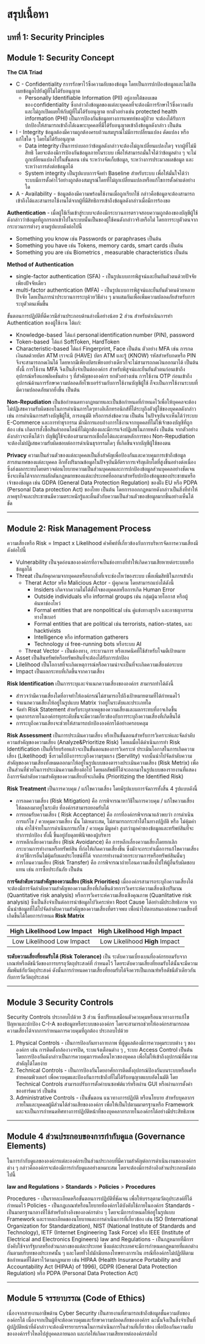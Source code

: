 # สรุปเนื้อหา
## บทที่  1: Security Principles
## Module 1: Security Concept 

**The CIA Triad**
* C - Confidentiality rการรักษาไว้ซึ่งความลับของข้อมูล โดยเป็นการปกป้องข้อมูลและไม่เปิดเผยข้อมูลไปยังผู้ที่ไม่ได้รับอนุญาต 
    - Personally Identifiable Information (PII) อยู่ภายใต้ขอบเขตของ confidentiality ซึ่งกล่าวถึงข้อมูลของแต่ละบุคคลที่จะต้องมีการรักษาไว้ซึ่งความลับและไม่ถูกเปิดเผยให้กับผู้ที่ไม่ได้รับอนุญาต ยกตัวอย่างเช่น protected health information (PHI) เป็นการป้องกันข้อมูลทางการแพทย์ของผู้ป่วย จะต้องได้รับการปกป้องให้สามารถเข้าถึงได้เฉพาะบุคคลที่มีได้รับอนุญาตเข้าถึงข้อมูลดังกล่าว เป็นต้น 
* I - Integrity ข้อมูลต้องมีความถูกต้องครบถ้วนสมบูรณ์ไม่มีการเปลี่ยนแปลง ดัดแปลง หรือแก้ไขใด ๆ โดยไม่ได้รับอนุญาต
    - Data integrity เป็นการบ่งบอกว่าข้อมูลดังกล่าวจะต้องไม่ถูกเปลี่ยนแปลงใดๆ จากผู้ที่ไม่มีสิทธิ โดยจะต้องมีการป้องกันข้อมูลภายในระบบ เพื่อให้สามารถมั่นใจได้ว่าข้อมูลต่าง ๆ จะไม่ถูกเปลี่ยนแปลงไปในขั้นตอน เช่น ระหว่างจัดเก็บข้อมูล, ระหว่างการประมวลผลข้อมูล และระหว่างการส่งต่อข้อมูลได้ 
    - System integrity เป็นรูปแบบการจัดทำ Baseline สำหรับระบบ เพื่อให้มั่นใจได้ว่าระบบมีการตั้งค่าไว้อย่างถูกต้องสมบูรณ์โดยที่ไม่ถูกเปลี่ยนแปลงหรือแก้ไขการตั้งค่าแต่อย่างใด 
* A - Availability - ข้อมูลต้องมีความพร้อมใช้งานเมื่อถูกเรียกใช้ กล่าวคือข้อมูลจะต้องสามารถเข้าถึงได้และสามารถใช้งานได้จากผู้ที่มีสิทธิการเข้าถึงข้อมูลดังกล่าวเมื่อมีการร้องขอ

**Authentication** - เมื่อผู้ใช้เริ่มเข้าสู่ระบบจะต้องมีกระบวนการตรวจสอบความถูกต้องของบัญชีผู้ใช้ดังกล่าวว่าข้อมูลที่ถูกกรอกเข้าไปในระบบนั้นเป็นของผู้ใช้คนดังกล่าวจริงหรือไม่ โดยการระบุตัวตนจากกระบวนการต่างๆ ตามรูปแบบดังต่อไปนี้
* Something you know เช่น Passwords or paraphrases เป็นต้น
* Something you have เช่น Tokens, memory cards, smart cards เป็นต้น
* Something you are เช่น Biometrics , measurable characteristics เป็นต้น

**Method of Authentication**
* single-factor authentication (SFA) - เป็นรูปแบบการพิสูจน์และยืนยันตัวตนด้วยปัจจัยเพียงปัจจัยเดียว 
* multi-factor authentication (MFA) - เป็นรูปแบบการพิสูจน์และยืนยันตัวตนด้วยหลายปัจจัย โดยเป็นการนำประบวนการระบุด้วยวิธีต่าง ๆ มาผสมกันเพื่อเพิ่มความปลอดภัยสำหรับการระบุตัวตนเพิ่มขึ้น

ขั้นตอนการปฏิบัติที่ดีควรมีส่วนประกอบด้านล่างนี้อย่างน้อย 2 ส่วน สำหรับดำเนินการทำ Authentication ของผู้ใช้งาน ได้แก่:
* Knowledge-based  ได้แก่ personal identification number (PIN), password 
* Token-based  ได้แก่ SoftToken, HardToken 
* Characteristic-based ได้แก่ Fingerprint, Face  เป็นต้น
ตัวอย่าง MFA เช่น การกดเงินสดด้วยบัตร ATM เราจะมี (HAVE) บัตร ATM และรู้ (KNOW) รหัสสำหรับกดหรือ PIN จึงจะสามารถกดเงินได้ โดยหากมีเพียงบัตรเพียงอย่างเดียวก็จะไม่สามารถกดเงินออกมาได้ เป็นต้น
ทั้งนี้ การใช้งาน MFA จึงเป็นสิ่งจำเป็นต่อองค์กร สำหรับพิสูจน์และยืนยันตัวตนก่อนเข้าถึงอุปกรณ์หรือแอพลิเคชั่นต่าง ๆ ที่สำคัญขององค์กร ยกตัวอย่างเช่น การใช้งาน OTP ก่อนเข้าถึงอุปกรณ์ด้านการรักษาความปลอดภัยไซเบอร์ร่วมกับการใช้งานบัญชีผู้ใช้ ก็จะเป็นการใช้งานระบบที่มีความปลอดภัยมากยิ่งขึ้น เป็นต้น

**Non-Repudiation** เป็นข้อกำหนดทางกฎหมายและเป็นข้อกำหนดที่กำหนดไว้เพื่อให้บุคคลจะต้องไม่ปฏิเสธความรับผิดชอบในการดำเนินการใดๆทางอิเล็กทรอนิกส์ที่ได้ระบุถึงตัวผู้ใช้ของบุคคลดังกล่าว เช่น การดำเนินการสร้างบัญชีผู้ใช้, การอนุมัติ หรือการส่งข้อความ เป็นต้น ในปัจจุบันจะเห็นได้ว่าระบบ E-Commerce และการทำธุรกรรม มักมีการแอบอ้างการใช้งานจากบุคคลที่ไม่ใช่เจ้าของบัญชีที่ถูกต้อง เช่น เกิดการสั่งซื้อสินค้าออนไลน์ที่ไม่ถูกต้องและมีการแจ้งปฏิเสธในภายหลัง เป็นต้น จากตัวอย่างดังกล่าวจะเห็นได้ว่า บัญชีผู้ใช้จะต้องสามามารถเชื่อถือได้และตามหลักการของ Non-Repudiation จะต้องไม่ปฏิเสธความรับผิดชอบต่อการดำเนินธุรกรรมใดๆ ที่เกิดขึ้นจากบัญชีผู้ใช้ของตน 

**Privacy**
ความเป็นส่วนตัวของแต่ละบุคคลเป็นสิ่งสำคัญเพื่อป้องกันและควบคุมการเข้าถึงข้อมูลสารสนเทศของแต่ละบุคคล อีกทั้งปริมาณข้อมูลในปัจจุบันมีอัตราการเจริญเติบโตที่สูงขึ้นอย่างต่อเนื่อง ซึ่งส่งผลกระทบโดยตรวจต่อนโยบายความเป็นส่วนบุคคลและการปกป้องข้อมูลส่วนบุคคลอย่างชัดเจน ซึ่งจะเห็นได้จากการผลักดันกฎหมายของแต่ละประเทศที่ออกมาสำหรับปกป้องข้อมูลของประชาชนหรือเจ้าของช้อมูล เช่น GDPA (General Data Protection Regulation) ของฝั่ง EU หรือ PDPA (Personal Data protection Act) ของไทย เป็นต้น โดยการออกกฎหมายดังกล่าวเป็นสิ่งที่ทำให้ภาคธุรกิจและประชาชนมีความตระหนักรู้และตื่นตัวกับความเป็นส่วนตัวของข้อมูลมากขึ้นอย่างเห็นได้ชัด 
___
## Module 2: Risk Management Process

ความเสี่ยงหรือ Risk = Impact x Likelihood
คำศัพท์ที่เกี่ยวข้องกับการบริหารจัดการความเสี่ยงมีดังต่อไปนี้ 
* Vulnerability เป็นจุดอ่อนขององค์กรที่อาจเป็นช่องทางที่ทำให้เกิดความเสียหายต่อระบบหรือข้อมูลได้ 
* Threat เป็นภัยคุกคามจากบุคคลหรือบางสิ่งที่เจาะช่องโหว่ของระบบ เพื่อเพิ่มสิทธิในการเข้าถึง
    * Therat Actor หรือ Malicious Actor  - ผู้คุกคาม โดยสามารถแบ่งได้ดังนี้
        * Insiders เกิดจากความไม่ได้ตั้งใจของบุคคลหรือการเกิด Human Error 
        * Outside individuals หรือ informal groups เช่น กลุ่มผู้ฉวยโอกาส หรือผู้ค้นหาช่องโหว่        
        * Formal entities that are nonpolitical เช่น คู่แข่งทางธุรกิจ และอาชญากรรมทางไซเบอร์
        * Formal entities that are political เช่น terrorists, nation-states, และ hacktivists
        * Intelligence หรือ information gatherers 
        * Technology เช่ free-running bots หรือระบบ AI 
    * Threat Vector - เป็นช่องทาง, กระบวนการ หรือเทคนิคที่ใช้สำหรับโจมตีเป้าหมาย 
* Asset เป็นสินทรัพย์หรือทรัพยสินที่จะต้องได้รับการปกป้อง
* Lilelihood เป็นโอกาสที่จะเกิดเหตุการณ์หรือความน่าจะเป็นที่จะเกิดความเสี่ยงต่อระบบ
* Impact เป็นผลกระทบที่เกิดขึ้นจากความเสี่ยง

**Risk Identification** 
เป็นการระบุและจำแนกความเสี่ยงขององค์กร สามารถทำได้ดังนี้
- สำรวจว่ามีความเสี่ยงใดที่อาจทำให้องค์กรณ์ไม่สามารถไปถึงเป้าหมายตามที่ได้กำหนดไว้
- จำแนกความเสี่ยงให้อยู่ในรูปแบบ Matrix ว่าอยู่ในระดับและประเภทใด
- จัดทำ Risk Statement สำหรับระบุสาเหตุของความเสี่ยงและผลกระทบที่อาจเกิดขึ้น
- บุคลากรภายในองค์กรทุกระดับชั้นจะมีความเกี่ยวข้องกับการระบุถึงความเสี่ยงที่เกิดขึ้นได้ 
- การระบุถึงความเสี่ยงจะช่วยให้สามารถปกป้ององค์กรได้อย่างครอบคลุม

**Risk Assessment**
เป็นการประเมินความเสี่ยง หรือเป็นขั้นตอนสำหรับการวิเคราะห์และจัดลำดับความสำคัญของความเสี่ยง (Analyze&Prioritize Risk) โดยเผมื่อได้ดำเนินการทำ Risk Identification เป็นที่เรียบร้อยแล้วจะเป็นขั้นตอนของการวิเคราะห์ ประเมินโอกาสในการเกิดความเสี่ยง (Likelihood) ซึ่งรวมไปถึงการระบุถึงความรุนแรง (Servility) จากนั้นนำไปจัดลำดับความสำคัญของความเสี่ยงทั้งหมดออกมาให้อยู่ในรูปแบบของตารางประเมินความเสี่ยง (Risk Metrix) เพื่อเป็นส่วนที่ช่วยในการประเมินความเสี่ยงต่อไป โดยผลลัพธ์ที่ได้จะออกมาในรูปแบบของรายงานที่แสดงถึงการจัดลำดับความสำคัญของความเสี่ยงที่จะเกิดขึ้น (Prioritizing the Identified Risk)

**Risk Treatment**
เป็นการควบคุม / แก้ไขความเสี่ยง โดยมีรูปแบบการจัดการทั้งสิ้น 4 รูปแบบดังนี้
- การลดความเสี่ยง (Risk Mitigation) คือ การพิจารณาหาวิธีในการควบคุม / แก้ไขความเสี่ยงให้ลดลงมาอยู่ในระดับ ที่องค์กรสามารถยอมรับได้
- การยอมรับความเสี่ยง ( Risk Acceptance) คือ การที่องค์กรพิจารณาแล้วพบว่า การดำเนินการแก้ไข / ควบคุมความเสี่ยง นั้น ไม่เหมาะสม, ไม่สามารถกระทำได้ในทางปฏิบัติ หรือ ไม่คุ้มค่า เช่น ค่าใช้จ่ายในการดำเนินการแก้ไข / ควบคุม มีมูลค่า สูงกว่ามูลค่าของข้อมูลและทรัพย์สินที่จะทำการปกป้อง ทั้งนี้ ขึ้นอยู่กับดุลยพินิจของผู้บริหาร
- การหลีกเลี่ยงความเสี่ยง (Risk Avoidance) คือ การหลีกเลี่ยงความเสี่ยงโดยยกเลิกกระบวนการทำงานหรือทรัพย์สิน ที่ก่อให้เกิดความเสี่ยงขึ้น ซึ่งมักจะกระทำเมื่อการแก้ไขความเสี่ยงด้วยวิธีการอื่นไม่คุ้มกับผลประโยชน์ที่ได้ จากการทำงานด้วยกระบวนการหรือทรัพย์สินนั้นๆ
- การโอนความเสี่ยง (Risk Transfer) คือ การพิจารณาถ่ายโอนความเสี่ยงไปให้ผู้อื่นรับผิดชอบแทน เช่น การซื้อประกันภัย เป็นต้น

**การจัดลำดับความสำคัญของความเสี่ยง (Risk Priorities)**
เมื่อองค์กรสามารถระบุถึงความเสี่ยงได้ จะต้องมีการจัดลำดับความสำคัญของความเสี่ยงที่เกิดขึ้นด้วยการวิเคราะห์ความเสี่ยงเชิงปริมาณ (Quantitative risk analysis) หรือการวิเคราะห์ความเสี่ยงเชิงคุณภาพ (Quanlitative risk analysis) ซึ่งเป็นสิ่งจำเป็นต่อการนำข้อมูลไปวิเคระห์หา Root Cause ได้อย่างมีประสิทธิภาพ จากนั้นนำข้อมูลที่ได้ไปจัดลำดับความสำคัญของความเสี่ยงที่ตรวจพบ เพื่อนำไปตอบสนองต่อหความเสี่ยงที่เกิดขึ้นได้โดยการกำหนด **Risk Matrix** 


| **High** Likelihood Low Impact | **High** Likelihood **High** Impact |
|:-----------------------------:|:------------------------------:|
 | Low Likelihood Low Impact  | Low Likelihood **High** Impact  |

**ระดับความเสี่ยงที่ยอมรับได้ (Risk Tolerance)** เป็น ระดับความเบี่ยงเบนที่องค์กรยอมรับจากเกณฑ์หรือดัชนีวัดของการบรรลุวัตถุประสงค์ที่ กำหนดไว้ โดยระดับความเสี่ยงที่ยอมรับได้นั้นจะมีความสัมพันธ์กับวัตถุประสงค์ ดังนั้นการกำหนดความเสี่ยงที่ยอมรับได้จึงควรเป็นเกณฑ์หรือดัชนีตัวเดียวกันกับการวัดวัตถุประสงค์ 

___
## Module 3 Security Controls

Security Controls ประกอบไปด้วย 3 ส่วน ซึ่งเปรียบเสมือนตัวควบคุมหรือแนวทางการแก้ไขปัญหาและปกป้อง C-I-A ของข้อมูลหรือระบบขององค์กร โดยจะสามารถช่วยให้องค์กรสามารถลดความเสี่ยงได้จากการกำหนดการควบคุมที่ถูกต้อง ประกอบไปด้วย 
1. Physical Controls - เป็นการป้องกันทางกายภาพ ที่ผู้ดูแลต้องมีการควบคุมระบบต่าง ๆ ขององค์กร เช่น การติดตั้งกล้องวงจรปิด, ระบแจ้งเตือนต่าง ๆ , ระบบ Access Control เป็นต้น โดยการป้องกันดังกล่าวเป็นการควบคุมการเคลื่อนไหวของบุคคล เพื่อไม่ให้เข้าถึงอุปกรณ์ที่มีความสำคัญได้โดยง่าย  
2. Technical Controls - เป็นการป้องกันโดยอาศัยการติดตั้งอุปกรณ์ป้องกันบนระบบหรือเครือข่ายคอมพิวเตอร์ เพื่อควบคุมและป้องกันการเข้าถึงที่ไม่ได้รับอนุญาตแบบอัตโนมัติ โดย Technical Controls สามารถปรับการตั้งค่าบนซอฟต์แวร์หรือผ่าน GUI หรือผ่านการตั้งค่าของฮาร์ดแวร์ เป็นต้น
3. Administrative Controls - เป็นขั้นตอน แนวทางการปฏิบัติ หรือนโยบาย สำหรับบุคลากรภายในและบุคคลผู้มีส่วนได้ส่วนเสียขององค์กร เพื่อให้เป็นไปตามมาตรฐานหรือ Framework และจะเป็นการกำหนดทิศทางการปฏิบัติหน้าที่ของบุคคลากรภายในองค์กรได้อย่างมีประสิทธิภาพ
___
## Module 4 ส่วนประกอบของการกำกับดูแล (Governance Elements)

ในการกำกับดูแลขององค์กรแต่ละองค์กรเป็นส่วนประกอบที่มีความสำคัญต่อการดำเนินงานขององค์กรต่าง ๆ กล่าวคือองค์กรจะต้องมีการกำกับดูแลอย่างเหมาะสม โดยจะต้องมีการอ้างอิงส่วนประกอบดังต่อไปนี้ 

**law and Regulations** > **Standards** > **Policies** > **Procedures**

Procedures - เป็นรายละเอียดหรือขั้นตอนการปฏิบัติที่ชัดเจน เพื่อให้บรรลุตามวัตถุประสงค์ที่ได้กำหนดไว้
Policies - เป็นกฎเกณฑ์หรือนโยบายที่องค์กรได้บังคับใช้ภายในองค์กร
Standards - เป็นมาตรฐานกลางที่ใช้สำหรับอ้างอิงขององค์กรต่าง ๆ โดยจะมีการกำหนดให้อยู่ในรูปแบบ Framework และรายละเอียดของนโยบายและการดำเนินการที่เกี่ยวข้อง เช่น ISO (International Organization for Standardization), NIST (National Institute of Standards and Technology), IETF (Internet Engineering Task Force) หรือ IEEE (Institute of Electrical and Electronics Engineers)
law and Regulations - เป็นกฎหมายที่มีการบังคับใช้จากรัฐบาลหรือส่วนกลางของแต่ละประเทศ ซึ่งแต่ละประเทศจะมีการกำหนดกฎหมายที่แตกต่างกันตามบริบทของประเทศนั้น ๆ และโดยทั่วไปมักมีบทลงโทษทางการเงิน กรณีที่องค์กรไม่ปฏิบัติตามข้อกำหนดที่ได้ตราไว้ตามกฎหมาย เช่น HIPAA (Health Insurance Portability and Accountability Act (HIPAA) of 1996), GDPR (General Data Protection Regulation) หรือ PDPA (Personal Data Protection Act)

___
## Module 5 จรรยาบรรณ (Code of Ethics)

เนื่องจากสายงานอาชีพด้าน Cyber Security เป็นสายงานที่สามารถเข้าถึงข้อมูลชั้นความลับขององค์กรได้ เนื่องจากเป็นผู้ที่จะต้องควบคุมและรักษาความปลอดภัยขององค์กร ฉะนั้นจึงเป็นสิ่งจำเป็นที่ผู้ปฏิบัติหน้าที่ดังกล่าวจะต้องมีจรรยาบรรณในการดำเนินการในส่วนที่เกี่ยวข้อง เพื่อป้องกันความลับขององค์กรรั่วไหลไปสู่บุคคลภายนอก และก่อให้เกิดความเสียหายต่อองค์กรต่อไป 

